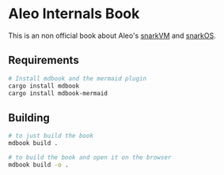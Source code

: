 # Aleo Internals Book

This is an non official book about Aleo's [snarkVM](https://github.com/AleoHQ/snarkVM/) and [snarkOS](https://github.com/AleoHQ/snarkOS/).

## Requirements

```bash
# Install mdbook and the mermaid plugin
cargo install mdbook
cargo install mdbook-mermaid
```

## Building

```bash
# to just build the book
mdbook build .

# to build the book and open it on the browser
mdbook build -o .
```

